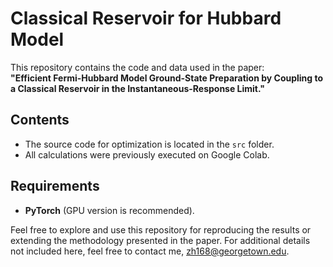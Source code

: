 # Classical Reservoir for Hubbard Model

This repository contains the code and data used in the paper:  
**"Efficient Fermi-Hubbard Model Ground-State Preparation by Coupling to a Classical Reservoir in the Instantaneous-Response Limit."**

## Contents
- The source code for optimization is located in the `src` folder.  
- All calculations were previously executed on Google Colab.

## Requirements
- **PyTorch** (GPU version is recommended).

Feel free to explore and use this repository for reproducing the results or extending the methodology presented in the paper. For additional details not included here, feel free to contact me, zh168@georgetown.edu.
